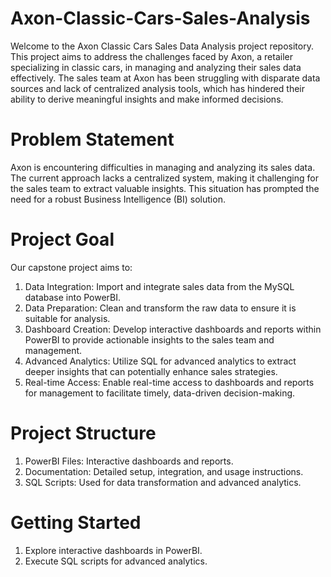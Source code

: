 # Axon-Classic-Cars-Sales-Analysis

Welcome to the Axon Classic Cars Sales Data Analysis project repository. This project aims to address the challenges faced by Axon, a retailer specializing in classic cars, in managing and analyzing their sales data effectively. The sales team at Axon has been struggling with disparate data sources and lack of centralized analysis tools, which has hindered their ability to derive meaningful insights and make informed decisions.

# Problem Statement
Axon is encountering difficulties in managing and analyzing its sales data. The current approach lacks a centralized system, making it challenging for the sales team to extract valuable insights. This situation has prompted the need for a robust Business Intelligence (BI) solution.

# Project Goal
Our capstone project aims to:

1. Data Integration: Import and integrate sales data from the MySQL database into PowerBI.
2. Data Preparation: Clean and transform the raw data to ensure it is suitable for analysis.
3. Dashboard Creation: Develop interactive dashboards and reports within PowerBI to provide actionable insights to the sales team and management.
4. Advanced Analytics: Utilize SQL for advanced analytics to extract deeper insights that can potentially enhance sales strategies.
5. Real-time Access: Enable real-time access to dashboards and reports for management to facilitate timely, data-driven decision-making.

# Project Structure
1. PowerBI Files: Interactive dashboards and reports.
2. Documentation: Detailed setup, integration, and usage instructions.
3. SQL Scripts: Used for data transformation and advanced analytics.

# Getting Started
1. Explore interactive dashboards in PowerBI.
2. Execute SQL scripts for advanced analytics.
